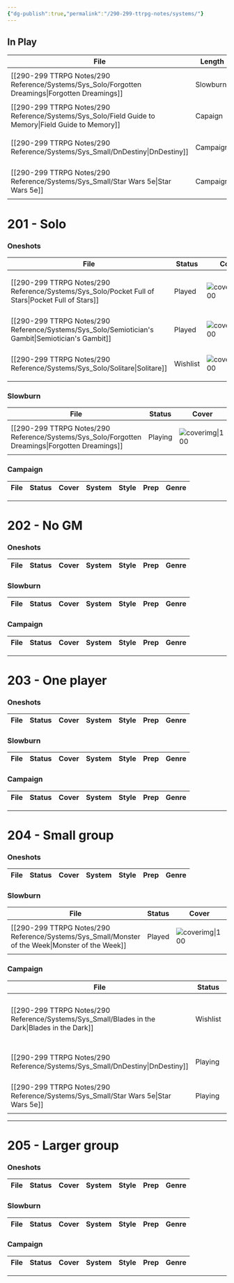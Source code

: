 ```yaml
---
{"dg-publish":true,"permalink":"/290-299-ttrpg-notes/systems/"}
---
```



## In Play

| File                                                                                                   | Length   | System | Style       | Genre                                             |
| ------------------------------------------------------------------------------------------------------ | -------- | ------ | ----------- | ------------------------------------------------- |
| [[290-299 TTRPG Notes/290 Reference/Systems/Sys_Solo/Forgotten Dreamings\|Forgotten Dreamings]]     | Slowburn | Unique | Interactive | <ul><li>Poetry</li><li>Fantasy_Urban</li></ul>    |
| [[290-299 TTRPG Notes/290 Reference/Systems/Sys_Solo/Field Guide to Memory\|Field Guide to Memory]] | Capaign  | Unique | Interactive | <ul><li>Punk_Solar</li></ul>                      |
| [[290-299 TTRPG Notes/290 Reference/Systems/Sys_Small/DnDestiny\|DnDestiny]]                        | Campaign | 5e     | Sandbox     | <ul><li>SciFi_Other</li><li>Mythic</li></ul>      |
| [[290-299 TTRPG Notes/290 Reference/Systems/Sys_Small/Star Wars 5e\|Star Wars 5e]]                  | Campaign | 5e     | Sandbox     | <ul><li>SciFi_Other</li><li>SciFi_Space</li></ul> |


# 201 - Solo

### Oneshots

| File                                                                                                 | Status   | Cover                                                                                        | System               | Style         | Prep   | Genre                                                     |
| ---------------------------------------------------------------------------------------------------- | -------- | -------------------------------------------------------------------------------------------- | -------------------- | ------------- | ------ | --------------------------------------------------------- |
| [[290-299 TTRPG Notes/290 Reference/Systems/Sys_Solo/Pocket Full of Stars\|Pocket Full of Stars]] | Played   | ![coverimg\|100](https://img.itch.zone/aW1hZ2UvMzk2MDMxLzI5MDE5OTMucG5n/original/luCQCK.png) | Unique               | Builder       | N/A    | <ul><li>Social</li><li>SciFi_Space</li><li>Cute</li></ul> |
| [[290-299 TTRPG Notes/290 Reference/Systems/Sys_Solo/Semiotician's Gambit\|Semiotician's Gambit]] | Played   | ![coverimg\|100](https://i.pinimg.com/564x/60/51/fb/6051fbb45fd1a09029331dac1f914877.jpg)    | Friends at the Table | Builder       | Improv | <ul><li>Fantasy_Generic</li><li>DarkAcademia</li></ul>    |
| [[290-299 TTRPG Notes/290 Reference/Systems/Sys_Solo/Solitare\|Solitare]]                         | Wishlist | ![coverimg\|100](https://img.itch.zone/aW1hZ2UvNTE3OTMwLzI2ODk2MTgucG5n/original/oFNWdu.png) | Unique               | Introspective | Improv | <ul><li>Poetry</li><li>Punk_Solar</li></ul>               |


### Slowburn
| File                                                                                               | Status  | Cover                                                                                                                                                                                                                                                                        | System | Style       | Prep | Genre                                          |
| -------------------------------------------------------------------------------------------------- | ------- | ---------------------------------------------------------------------------------------------------------------------------------------------------------------------------------------------------------------------------------------------------------------------------- | ------ | ----------- | ---- | ---------------------------------------------- |
| [[290-299 TTRPG Notes/290 Reference/Systems/Sys_Solo/Forgotten Dreamings\|Forgotten Dreamings]] | Playing | ![coverimg\|100](https://c10.patreonusercontent.com/4/patreon-media/p/post/65632985/d51303e51177466890fee84666ba10a1/eyJlbmFibGVfZ2lmX3RyYW5zZm9ybSI6MSwicSI6MTAwLCJ3ZWJwIjowfQ%3D%3D/1.jpg?token-time=1670716800&token-hash=nFOOojLMPUFXuWJOsPFFWCAtAwLoUi9NfGkTkxaoeM0%3D) | Unique | Interactive | N/A  | <ul><li>Poetry</li><li>Fantasy_Urban</li></ul> |


### Campaign

| File | Status | Cover | System | Style | Prep | Genre |
| ---- | ------ | ----- | ------ | ----- | ---- | ----- |


****

# 202 - No GM

### Oneshots

| File | Status | Cover | System | Style | Prep | Genre |
| ---- | ------ | ----- | ------ | ----- | ---- | ----- |


### Slowburn
| File | Status | Cover | System | Style | Prep | Genre |
| ---- | ------ | ----- | ------ | ----- | ---- | ----- |


### Campaign

| File | Status | Cover | System | Style | Prep | Genre |
| ---- | ------ | ----- | ------ | ----- | ---- | ----- |


****

# 203 - One player

### Oneshots

| File | Status | Cover | System | Style | Prep | Genre |
| ---- | ------ | ----- | ------ | ----- | ---- | ----- |


### Slowburn
| File | Status | Cover | System | Style | Prep | Genre |
| ---- | ------ | ----- | ------ | ----- | ---- | ----- |


### Campaign

| File | Status | Cover | System | Style | Prep | Genre |
| ---- | ------ | ----- | ------ | ----- | ---- | ----- |


****

# 204 - Small group

### Oneshots

| File | Status | Cover | System | Style | Prep | Genre |
| ---- | ------ | ----- | ------ | ----- | ---- | ----- |


### Slowburn
| File                                                                                                | Status | Cover                                                                                                            | System | Style    | Prep  | Genre                                         |
| --------------------------------------------------------------------------------------------------- | ------ | ---------------------------------------------------------------------------------------------------------------- | ------ | -------- | ----- | --------------------------------------------- |
| [[290-299 TTRPG Notes/290 Reference/Systems/Sys_Small/Monster of the Week\|Monster of the Week]] | Played | ![coverimg\|100](http://www.capsulecomputers.com.au/wp-content/uploads/2018/01/monster-of-the-week-cover-01.jpg) | PbtA   | Homebrew | Equal | <ul><li>Fantasy_Urban</li><li>Wierd</li></ul> |


### Campaign

| File                                                                                              | Status   | Cover                                                                                                                                                   | System | Style    | Prep  | Genre                                                                                     |
| ------------------------------------------------------------------------------------------------- | -------- | ------------------------------------------------------------------------------------------------------------------------------------------------------- | ------ | -------- | ----- | ----------------------------------------------------------------------------------------- |
| [[290-299 TTRPG Notes/290 Reference/Systems/Sys_Small/Blades in the Dark\|Blades in the Dark]] | Wishlist | ![coverimg\|100](https://bladesinthedark.com/sites/default/files/inline-images/blades_cover2.jpg)                                                       | BitD   | Homebrew | Equal | <ul><li>Fantasy_Urban</li><li>Punk_Steam</li><li>Crime</li><li>Action_Adventure</li></ul> |
| [[290-299 TTRPG Notes/290 Reference/Systems/Sys_Small/DnDestiny\|DnDestiny]]                   | Playing  | ![coverimg\|100](https://images.squarespace-cdn.com/content/v1/5b224b7cd274cb79a2da5175/c8960bb0-f54b-4a74-9c72-6e9498d2eb6e/PGB_ExportedFromPDF.png)   | 5e     | Sandbox  | Low   | <ul><li>SciFi_Other</li><li>Mythic</li></ul>                                              |
| [[290-299 TTRPG Notes/290 Reference/Systems/Sys_Small/Star Wars 5e\|Star Wars 5e]]             | Playing  | ![coverimg\|100](https://external-preview.redd.it/iN7RrG0453D4qNznslzlwl809gqj7DLUm1oNYquzJ_4.jpg?auto=webp&s=75154663332c9bfefe57d38236e97703be66d298) | 5e     | Sandbox  | Low   | <ul><li>SciFi_Other</li><li>SciFi_Space</li></ul>                                         |


****

# 205 - Larger group

### Oneshots

| File | Status | Cover | System | Style | Prep | Genre |
| ---- | ------ | ----- | ------ | ----- | ---- | ----- |


### Slowburn
| File | Status | Cover | System | Style | Prep | Genre |
| ---- | ------ | ----- | ------ | ----- | ---- | ----- |


### Campaign

| File | Status | Cover | System | Style | Prep | Genre |
| ---- | ------ | ----- | ------ | ----- | ---- | ----- |


****